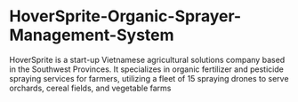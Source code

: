 # HoverSprite-Organic-Sprayer-Management-System
HoverSprite is a start-up Vietnamese agricultural solutions company based in the Southwest Provinces. It specializes in organic fertilizer and pesticide spraying services for farmers, utilizing a fleet of 15 spraying drones to serve orchards, cereal fields, and vegetable farms
